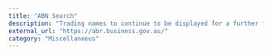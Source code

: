 ```yaml
---
title: "ABN Search"
description: "Trading names to continue to be displayed for a further five years, ABN Lookup will continue to display trading names for a further five years until 31 October 2023."
external_url: "https://abr.business.gov.au/"
category: "Miscellaneous"
---
```

